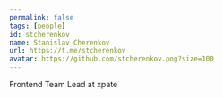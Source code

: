 ```yaml
---
permalink: false
tags: [people]
id: stcherenkov
name: Stanislav Cherenkov
url: https://t.me/stcherenkov
avatar: https://github.com/stcherenkov.png?size=100
---
```

Frontend Team Lead at xpate

